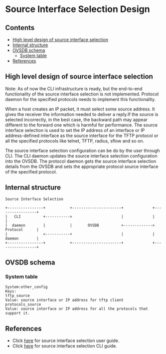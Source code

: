 # Source Interface Selection Design

## Contents
   - [High level design of source interface selection](#high-level-design-of-source-interface-selection)
   - [Internal structure](#internal-structure)
   - [OVSDB schema](#ovsdb-schema)
       - [System table](#system-table)
   - [References](#references)

## High level design of source interface selection
Note: As of now the CLI infrastructure is ready, but the end-to-end functionality of the source interface selection is not implemented. Protocol daemon for the specified protocols needs to implement this functionality.

When a host creates an IP packet, it must select some source address.  It gives the receiver the information needed to deliver a reply.If the source is selected incorrectly, in the best case, the backward path may appear different to the forward one which is harmful for performance. The source interface selection is used to set the IP address of an interface or IP address-defined interface as the source interface for the TFTP protocol or all the specified protocols like telnet, TFTP, radius, sflow and so on.

The source interface selection configuration can be do by the user through CLI. The CLI daemon updates the source interface selection configuration into the OVSDB. The protocol daemon gets the source interface selection details from the OVSDB and sets the appropriate protocol source interface of the specified protocol.


## Internal structure

```ditaa
Source Interface Selection

+----------------+           +----------------------+             +-----------------+
|   CLI          +----------->                      |             |                 |
|  daemon        |           |       OVSDB          +------------->   Protocol      |
|                <-----------+                      |             |   daemon        |
+----------------+           +----------------------+             +-----------------+
```

## OVSDB schema
### System table
```
System:other_config
Keys:
tftp_source
Value: source interface or IP address for tftp client
protocols_source
Value: source interface or IP address for all the protocols that support it.
```

## References
* Click [here](ops/docs/source_interface_user_guide.md) for source interface selection user guide.
* Click [here](ops/docs/source_interface_cli.md) for source interface selection CLI guide.
